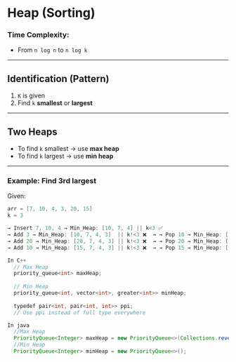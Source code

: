 # Heap (Sorting)

### Time Complexity:
- From `n log n` to `n log k`

---

## Identification (Pattern)
1. `K` is given
2. Find `k` **smallest** or **largest**

---

## Two Heaps
- To find `k` smallest → use **max heap**
- To find `k` largest → use **min heap**

---

### Example: Find 3rd largest

Given:
```java
arr = [7, 10, 4, 3, 20, 15]
k = 3

→ Insert 7, 10, 4 → Min_Heap: [10, 7, 4] || k<3 ✅
→ Add 3 → Min_Heap: [10, 7, 4, 3]  || k!<3 ❌  → → Pop 10 → Min_Heap: [7, 4, 3]  || k<3 ✅
→ Add 20 → Min_Heap: [20, 7, 4, 3] || k!<3 ❌  → → Pop 20 → Min_Heap: [7, 4, 3]  || k<3 ✅
→ Add 10 → Min_Heap: [15, 7, 4, 3] || k!<3 ❌  → → Pop 15 → Min_Heap: [7, 4, 3]  || k<3 ✅ 

In C++
  // Max Heap
  priority_queue<int> maxHeap;
  
  // Min Heap
  priority_queue<int, vector<int>, greater<int>> minHeap;
  
  typedef pair<int, pair<int, int>> ppi;
  // Use ppi instead of full type everywhere

In java
  //Max Heap
  PriorityQueue<Integer> maxHeap = new PriorityQueue<>(Collections.reverseOrder());
  //Min Heap
  PriorityQueue<Integer> minHeap = new PriorityQueue<>();

